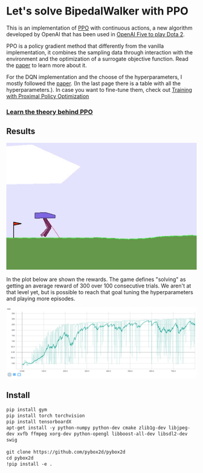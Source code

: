 # Let's solve BipedalWalker with PPO

This is an implementation of [PPO](https://blog.openai.com/openai-baselines-ppo/) with continuous actions, a new algorithm developed by OpenAI that has been used in [OpenAI Five to play Dota 2](https://blog.openai.com/openai-five/).

PPO is a policy gradient method that differently from the vanilla implementation, it combines the sampling data through interaction with the environment and the optimization of a surrogate objective function. Read the [paper](https://arxiv.org/pdf/1707.06347.pdf) to learn more about it.

For the DQN implementation and the choose of the hyperparameters, I mostly followed the [paper](https://arxiv.org/pdf/1707.06347.pdf). (In the last page there is a table with all the hyperparameters.). In case you want to fine-tune them, check out [Training with Proximal Policy Optimization](https://github.com/Unity-Technologies/ml-agents/blob/master/docs/Training-PPO.md)

### [Learn the theory behind PPO](../README.md)


## Results

![walker gif](imgs/walker_gif.gif)

In the plot below are shown the rewards. The game defines "solving" as getting an average reward of 300 over 100 consecutive trials. We aren't at that level yet, but is possible to reach that goal tuning the hyperparameters and playing more episodes.

![results](imgs/rew_walker.png)


## Install

```
pip install gym
pip install torch torchvision
pip install tensorboardX
apt-get install -y python-numpy python-dev cmake zlib1g-dev libjpeg-dev xvfb ffmpeg xorg-dev python-opengl libboost-all-dev libsdl2-dev swig

git clone https://github.com/pybox2d/pybox2d
cd pybox2d
!pip install -e .
```
